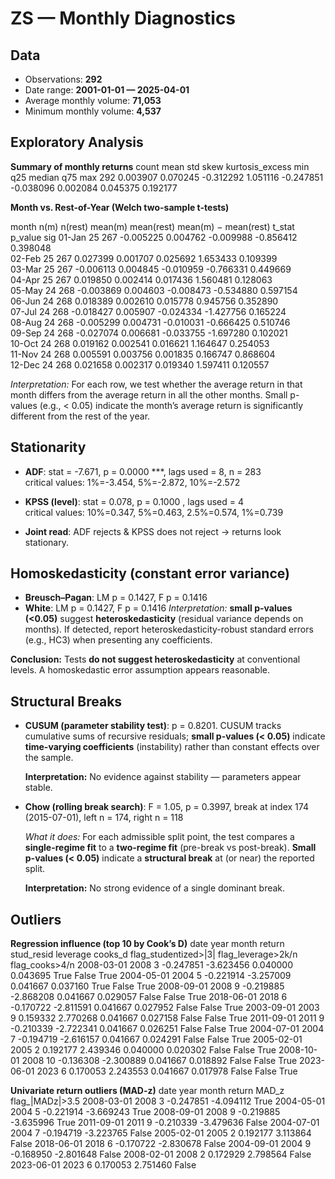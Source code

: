 # ZS — Monthly Diagnostics

## Data

- Observations: **292**  
- Date range: **2001-01-01 — 2025-04-01**
- Average monthly volume: **71,053**  
- Minimum monthly volume: **4,537**


## Exploratory Analysis

**Summary of monthly returns**
 count     mean      std      skew  kurtosis_excess       min       q25   median      q75      max
   292 0.003907 0.070245 -0.312292         1.051116 -0.247851 -0.038096 0.002084 0.045375 0.192177


**Month vs. Rest-of-Year (Welch two-sample t-tests)**

 month  n(m)  n(rest)   mean(m)  mean(rest)  mean(m) − mean(rest)    t_stat  p_value sig
01-Jan    25      267 -0.005225    0.004762             -0.009988 -0.856412 0.398048    
02-Feb    25      267  0.027399    0.001707              0.025692  1.653433 0.109399    
03-Mar    25      267 -0.006113    0.004845             -0.010959 -0.766331 0.449669    
04-Apr    25      267  0.019850    0.002414              0.017436  1.560481 0.128063    
05-May    24      268 -0.003869    0.004603             -0.008473 -0.534880 0.597154    
06-Jun    24      268  0.018389    0.002610              0.015778  0.945756 0.352890    
07-Jul    24      268 -0.018427    0.005907             -0.024334 -1.427756 0.165224    
08-Aug    24      268 -0.005299    0.004731             -0.010031 -0.666425 0.510746    
09-Sep    24      268 -0.027074    0.006681             -0.033755 -1.697280 0.102021    
10-Oct    24      268  0.019162    0.002541              0.016621  1.164647 0.254053    
11-Nov    24      268  0.005591    0.003756              0.001835  0.166747 0.868604    
12-Dec    24      268  0.021658    0.002317              0.019340  1.597411 0.120557    

_Interpretation:_ For each row, we test whether the average return in that month differs from the average return in all the other months. Small p-values (e.g., < 0.05) indicate the month’s average return is significantly different from the rest of the year.


## Stationarity

- **ADF**: stat = -7.671, p = 0.0000 ***, lags used = 8, n = 283  
  critical values: 1%=-3.454, 5%=-2.872, 10%=-2.572

- **KPSS (level)**: stat = 0.078, p = 0.1000 , lags used = 4  
  critical values: 10%=0.347, 5%=0.463, 2.5%=0.574, 1%=0.739

- **Joint read**: ADF rejects & KPSS does not reject → returns look stationary.


## Homoskedasticity (constant error variance)

- **Breusch–Pagan**: LM p = 0.1427, F p = 0.1416  
- **White**: LM p = 0.1427, F p = 0.1416
  *Interpretation:* **small p-values (<0.05)** suggest **heteroskedasticity** (residual variance depends on months). If detected, report heteroskedasticity-robust standard errors (e.g., HC3) when presenting any coefficients.

**Conclusion:** Tests **do not suggest heteroskedasticity** at conventional levels. A homoskedastic error assumption appears reasonable.


## Structural Breaks

- **CUSUM (parameter stability test)**: p = 0.8201. CUSUM tracks cumulative sums of recursive residuals; **small p-values (< 0.05)** indicate **time-varying coefficients** (instability) rather than constant effects over the sample.

  **Interpretation:** No evidence against stability — parameters appear stable.

- **Chow (rolling break search)**: F = 1.05, p = 0.3997, break at index 174 (2015-07-01), left n = 174, right n = 118

  *What it does:* For each admissible split point, the test compares a **single-regime fit** to a **two-regime fit** (pre-break vs post-break). **Small p-values (< 0.05)** indicate a **structural break** at (or near) the reported split.

  **Interpretation:** No strong evidence of a single dominant break.


## Outliers

**Regression influence (top 10 by Cook’s D)**
      date  year  month    return  stud_resid  leverage  cooks_d  flag_studentized>|3|  flag_leverage>2k/n  flag_cooks>4/n
2008-03-01  2008      3 -0.247851   -3.623456  0.040000 0.043695                  True               False            True
2004-05-01  2004      5 -0.221914   -3.257009  0.041667 0.037160                  True               False            True
2008-09-01  2008      9 -0.219885   -2.868208  0.041667 0.029057                 False               False            True
2018-06-01  2018      6 -0.170722   -2.811591  0.041667 0.027952                 False               False            True
2003-09-01  2003      9  0.159332    2.770268  0.041667 0.027158                 False               False            True
2011-09-01  2011      9 -0.210339   -2.722341  0.041667 0.026251                 False               False            True
2004-07-01  2004      7 -0.194719   -2.616157  0.041667 0.024291                 False               False            True
2005-02-01  2005      2  0.192177    2.439346  0.040000 0.020302                 False               False            True
2008-10-01  2008     10 -0.136308   -2.300889  0.041667 0.018892                 False               False            True
2023-06-01  2023      6  0.170053    2.243553  0.041667 0.017978                 False               False            True


**Univariate return outliers (MAD-z)**
      date  year  month    return     MAD_z  flag_|MADz|>3.5
2008-03-01  2008      3 -0.247851 -4.094112             True
2004-05-01  2004      5 -0.221914 -3.669243             True
2008-09-01  2008      9 -0.219885 -3.635996             True
2011-09-01  2011      9 -0.210339 -3.479636            False
2004-07-01  2004      7 -0.194719 -3.223765            False
2005-02-01  2005      2  0.192177  3.113864            False
2018-06-01  2018      6 -0.170722 -2.830678            False
2004-09-01  2004      9 -0.168950 -2.801648            False
2008-02-01  2008      2  0.172929  2.798564            False
2023-06-01  2023      6  0.170053  2.751460            False
